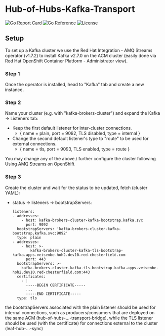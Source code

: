 [comment]: # ( Copyright Contributors to the Open Cluster Management project )

# Hub-of-Hubs-Kafka-Transport

[![Go Report Card](https://goreportcard.com/badge/github.com/open-cluster-management/hub-of-hubs-kafka-transport)](https://goreportcard.com/report/github.com/open-cluster-management/hub-of-hubs-kafka-transport)
[![Go Reference](https://pkg.go.dev/badge/github.com/open-cluster-management/hub-of-hubs-kafka-transport.svg)](https://pkg.go.dev/github.com/open-cluster-management/hub-of-hubs-kafka-transport)
[![License](https://img.shields.io/github/license/open-cluster-management/hub-of-hubs-kafka-transport)](/LICENSE)

## Setup
To set up a Kafka cluster we use the Red Hat Integration - AMQ Streams operator (v1.7.2) to install Kafka v2.7.0
on the ACM cluster (easily done via Red Hat OpenShift Container Platform - Administrator view).

### Step 1
Once the operator is installed, head to "Kafka" tab and create a new instance.

### Step 2
Name your cluster (e.g. with "kafka-brokers-cluster") and expand the Kafka -> Listeners tab:
* Keep the first default listener for inter-cluster connections.
  * { name = plain, port = 9092, TLS disabled, type = internal }
* Change the second default listener's type to "route" to be used for external connections.
  * { name = tls, port = 9093, TLS enabled, type = route }

You may change any of the above / further configure the cluster following 
[Using AMQ Streams on OpenShift](https://access.redhat.com/documentation/en-us/red_hat_amq/7.7/html-single/using_amq_streams_on_openshift/index).

### Step 3
Create the cluster and wait for the status to be updated, fetch (cluster YAML):
* status -> listeners -> bootstrapServers:
    ```
    listeners:
    - addresses:
        - host: kafka-brokers-cluster-kafka-bootstrap.kafka.svc
          port: 9092
      bootstrapServers: 'kafka-brokers-cluster-kafka-bootstrap.kafka.svc:9092'
      type: plain
    - addresses:
        - host: >-
            kafka-brokers-cluster-kafka-tls-bootstrap-kafka.apps.veisenbe-hoh2.dev10.red-chesterfield.com
          port: 443
      bootstrapServers: >-
        kafka-brokers-cluster-kafka-tls-bootstrap-kafka.apps.veisenbe-hoh2.dev10.red-chesterfield.com:443
      certificates:
        - |
          -----BEGIN CERTIFICATE-----
          ...
          -----END CERTIFICATE-----
      type: tls
    ```
  
the bootstrapServers associated with the plain listener should be used for internal connections, 
such as producers/consumers that are deployed on the same ACM (hub-of-hubs-...-transport-bridge), 
while the TLS listener should be used (with the certificate) for connections external to the 
cluster (leaf-hub-...-sync)